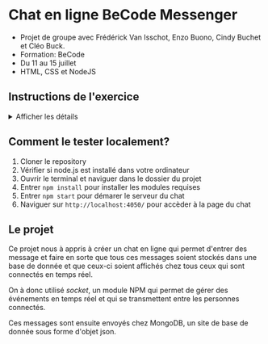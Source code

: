 # Chat en ligne BeCode Messenger
* Projet de groupe avec Frédérick Van Isschot, Enzo Buono, Cindy Buchet et Cléo Buck.
* Formation: BeCode
* Du 11 au 15 juillet
* HTML, CSS et NodeJS

## Instructions de l'exercice

<details><summary>Afficher les détails</summary>

Créer une application de chat. Les utilisateurs n'ont pas obligations à se logger pour pouvoir envoyer des messages. Ils doivent juste choisir un pseudo.

## Brief Client
- En tant qu'utilisateur je veux choisir mon pseudo pour envoyer des messages
- En tant qu'utilisateur je veux pouvoir envoyer des messages à tout le monde
- En tant qu'utilisateur, pour chaque message, je veux voir la date d'envoie et l'émetteur, pour faciliter la compréhension de la conversation.
- En tant qu'utilisateur je veux voir les messages de haut en bas du moins récent au plus récent, pour pouvoir suivre le fil de la discussion en lisant de bas en haut.
- En tant qu'utilisateur je veux pouvoir avoir un historique des conversations.
- Pour le design, vous pouvez vous inspirer de Ryver ou Discord mais faites simple ! Concentrez-vous sur le back. 

## Bonus
- Utilisez une architecture MVC pour la structure de vos fichiers.
- Utilisez firebase pour s'authentifier avec github.

## Techno
Liste non-exhaustive.

- Nodejs
    - npm
        - [socket.io](https://www.npmjs.com/package/socket.io)
- mysql, mariadb, [postgresql](https://github.com/simplonco/nodejs-express-sql) ou encore mongoDB, à votre guise pour la db.

Pour le design n'hésitez pas à piocher dans les [templates existants](https://codepen.io/search/pens?q=chat&page=1&order=popularity&depth=everything)   
</details>

## Comment le tester localement?

1. Cloner le repository
2. Vérifier si node.js est installé dans votre ordinateur
3. Ouvrir le terminal et naviguer dans le dossier du projet
4. Entrer `npm install` pour installer les modules requises
5. Entrer `npm start` pour démarer le serveur du chat
6. Naviguer sur `http://localhost:4050/` pour accèder à la page du chat

## Le projet

Ce projet nous à appris à créer un chat en ligne qui permet d'entrer des message et faire en sorte que tous ces messages soient stockés dans une base de donnée et que ceux-ci soient affichés chez tous ceux qui sont connectés en temps réel.

On à donc utilisé *socket*, un module NPM qui permet de gérer des événements en temps réel et qui se transmettent entre les personnes connectés.

Ces messages sont ensuite envoyés chez MongoDB, un site de base de donnée sous forme d'objet json.